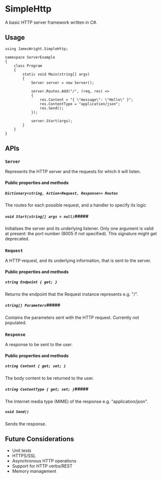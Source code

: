 # SimpleHttp

A basic HTTP server framework written in C#.

## Usage

    using JamesWright.SimpleHttp;
    
    namespace ServerExample
    {
        class Program
        {
            static void Main(string[] args)
            {
                Server server = new Server();

                server.Routes.Add("/", (req, res) =>
                {
                    res.Content = "{ \"message\": \"Hello\" }";
                    res.ContentType = "application/json";
                    res.Send();
                });

                server.Start(args);
            }
        }
    }


## APIs

### `Server` ###
Represents the HTTP server and the requests for which it will listen.

#### Public properties and methods #####
##### `Dictionary<string, Action<Request, Response>> Routes` ######
The routes for each possible request, and a handler to specify its logic

##### `void Start(string[] args = null)`#####
Initialises the server and its underlying listener. Only one argument is valid at present: the port number (8005 if not specified). This signature might get deprecated.

### `Request` ###
A HTTP request, and its underlying information, that is sent to the server.

#### Public properties and methods #####
##### `string Endpoint { get; }` ######
Returns the endpoint that the Request instance represents e.g. "/".

##### `string[] Parameters`#####
Contains the parameters sent with the HTTP request. Currently not populated.

### `Response` ###
A response to be sent to the user.

#### Public properties and methods #####
##### `string Content { get; set; }` ######
The body content to be returned to the user.

##### `string ContentType { get; set; }`#####
The Internet media type (MIME) of the response e.g. "application/json".

##### `void Send()` #####
Sends the response.

## Future Considerations

* Unit tests
* HTTPS/SSL
* Asynchronous HTTP operations
* Support for HTTP verbs/REST
* Memory management
